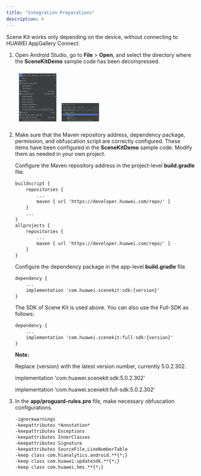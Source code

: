 ```yaml
---
title: "Integration Preparations"
description: 4
---
```


Scene Kit works only depending on the device, without connecting to HUAWEI AppGallery Connect.

1. Open Android Studio, go to **File** > **Open**, and select the directory where the **SceneKitDemo** sample code has been decompressed.

   <div style="padding: 5px">
           <img style="width: 100.00px ; padding: 5px" src="https://raw.githubusercontent.com/ZehraYilmaz/gh-pages-scenekitcodelab/main/assets/scenekit_codelab_doc_ss_1.png">
           <img style="width: 100.00px ; padding: 5px" src="https://raw.githubusercontent.com/ZehraYilmaz/gh-pages-scenekitcodelab/main/assets/scenekit_codelab_doc_ss_2.png">
   </div>

2. Make sure that the Maven repository address, dependency package, permission, and obfuscation script are correctly configured. These items have been configured in the **SceneKitDemo** sample code. Modify them as needed in your own project.

   Configure the Maven repository address in the project-level **build.gradle** file.

   <pre><div id="copy-button17" class="copy-btn" title="Copy" onclick="copyCode(this.id)"></div><code>buildscript {
       repositories {
           ...
           maven { url 'https://developer.huawei.com/repo/' }
       }
       ...
   }
   allprojects {
       repositories {
           ...
           maven { url 'https://developer.huawei.com/repo/' }
       }
   }<span class="pln">
   </span></code></pre>

   Configure the dependency package in the app-level **build.gradle** file.

   <pre><div id="copy-button18" class="copy-btn" title="Copy" onclick="copyCode(this.id)"></div><code>dependency {
       ...
       implementation 'com.huawei.scenekit:sdk:{version}'
   }<span class="pln">
   </span></code></pre>

   The SDK of Scene Kit is used above. You can also use the Full-SDK as follows:

   <pre><div id="copy-button19" class="copy-btn" title="Copy" onclick="copyCode(this.id)"></div><code>dependency {
       ...
       implementation 'com.huawei.scenekit:full-sdk:{version}'
   }<span class="pln">
   </span></code></pre>

   <aside class="special">
   	<p><strong>Note:</strong> 
    <p>Replace {version} with the latest version number, currently 5.0.2.302.</p>
    <p>implementation 'com.huawei.scenekit:sdk:5.0.2.302'</p>
    <p>implementation 'com.huawei.scenekit:full-sdk:5.0.2.302'</p></p>
   </aside> 

3. In the **app/proguard-rules.pro** file, make necessary obfuscation configurations.

   <pre><div id="copy-button20" class="copy-btn" title="Copy" onclick="copyCode(this.id)"></div><code>-ignorewarnings
   -keepattributes *Annotation*
   -keepattributes Exceptions
   -keepattributes InnerClasses
   -keepattributes Signature
   -keepattributes SourceFile,LineNumberTable
   -keep class com.hianalytics.android.**{*;}
   -keep class com.huawei.updatesdk.**{*;}
   -keep class com.huawei.hms.**{*;}<span class="pln">
   </span></code></pre>
